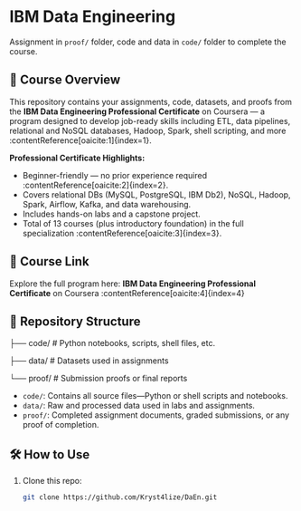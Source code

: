 # IBM Data Engineering

Assignment in `proof/` folder, code and data in `code/` folder to complete the course.

## 📘 Course Overview

This repository contains your assignments, code, datasets, and proofs from the **IBM Data Engineering Professional Certificate** on Coursera — a program designed to develop job-ready skills including ETL, data pipelines, relational and NoSQL databases, Hadoop, Spark, shell scripting, and more :contentReference[oaicite:1]{index=1}.

**Professional Certificate Highlights:**
- Beginner-friendly — no prior experience required :contentReference[oaicite:2]{index=2}.
- Covers relational DBs (MySQL, PostgreSQL, IBM Db2), NoSQL, Hadoop, Spark, Airflow, Kafka, and data warehousing.
- Includes hands-on labs and a capstone project.
- Total of 13 courses (plus introductory foundation) in the full specialization :contentReference[oaicite:3]{index=3}.

## 🔗 Course Link

Explore the full program here: **IBM Data Engineering Professional Certificate** on Coursera :contentReference[oaicite:4]{index=4}

## 📁 Repository Structure


├── code/ # Python notebooks, scripts, shell files, etc.

├── data/ # Datasets used in assignments

└── proof/ # Submission proofs or final reports


- `code/`: Contains all source files—Python or shell scripts and notebooks.
- `data/`: Raw and processed data used in labs and assignments.
- `proof/`: Completed assignment documents, graded submissions, or any proof of completion.

## 🛠️ How to Use

1. Clone this repo:
   ```bash
   git clone https://github.com/Kryst4lize/DaEn.git
